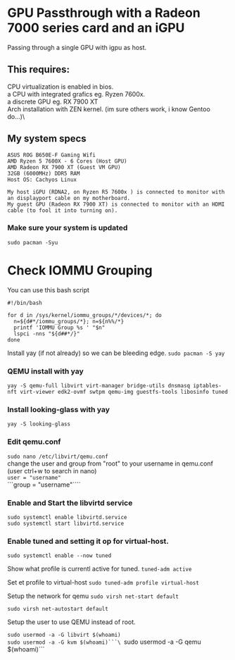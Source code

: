 # GPU Passthrough with a Radeon 7000 series card and an iGPU
Passing through a single GPU with igpu as host.

## This requires:
CPU virtualization is enabled in bios.\
a CPU with integrated grafics eg. Ryzen 7600x.\
a discrete GPU eg. RX 7900 XT\
Arch installation with ZEN kernel. (im sure others work, i know Gentoo do...)\

## My system specs
    ASUS ROG B650E-F Gaming Wifi
    AMD Ryzen 5 7600X - 6 Cores (Host GPU)
    AMD Radeon RX 7900 XT (Guest VM GPU)
    32GB (6000MHz) DDR5 RAM
    Host OS: Cachyos Linux

    My host iGPU (RDNA2, on Ryzen R5 7600x ) is connected to monitor with an displayport cable on my motherboard.
    My guest GPU (Radeon RX 7900 XT) is connected to monitor with an HDMI cable (to fool it into turning on).

### Make sure your system is updated
`sudo pacman -Syu`

# Check IOMMU Grouping
You can use this bash script
```
#!/bin/bash

for d in /sys/kernel/iommu_groups/*/devices/*; do
  n=${d#*/iommu_groups/*}; n=${n%%/*}
  printf 'IOMMU Group %s ' "$n"
  lspci -nns "${d##*/}"
done
```

Install yay (if not already) so we can be bleeding edge.
```sudo pacman -S yay```

### QEMU install with yay
```yay -S qemu-full libvirt virt-manager bridge-utils dnsmasq iptables-nft virt-viewer edk2-ovmf swtpm qemu-img guestfs-tools libosinfo tuned```
### Install looking-glass with yay
```yay -S looking-glass```

### Edit qemu.conf
```sudo nano /etc/libvirt/qemu.conf```\
change the user and group from "root" to your username in qemu.conf (user ctrl+w to search in nano)\
```user = "username"```\
```group = "username"````

### Enable and Start the libvirtd service
```sudo systemctl enable libvirtd.service```\
```sudo systemctl start libvirtd.service```

### Enable tuned and setting it op for virtual-host.
```sudo systemctl enable --now tuned```

Show what profile is currentl active for tuned.
```tuned-adm active```

Set et profile to virtual-host
```sudo tuned-adm profile virtual-host```

Setup the network for qemu
```sudo virsh net-start default```

```sudo virsh net-autostart default```

Setup the user to use QEMU instead of root.

```sudo usermod -a -G libvirt $(whoami)```\
`sudo usermod -a -G kvm $(whoami)```\
`sudo usermod -a -G qemu $(whoami)```






